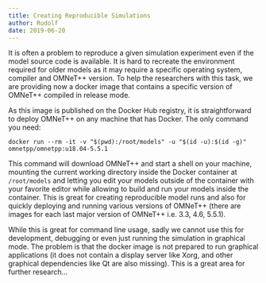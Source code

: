 ```yaml
---
title: Creating Reproducible Simulations
author: Rudolf
date: 2019-06-20
---
```


It is often a problem to reproduce a given simulation experiment even if the model source code is available. It is hard
to recreate the environment required for older models as it may require a specific operating system, compiler and OMNeT++ version.
To help the researchers with this task, we are providing now a docker image that contains a specific version of OMNeT++
compiled in release mode.

As this image is published on the Docker Hub registry, it is straightforward to deploy OMNeT++ on any machine that
has Docker. The only command you need:

    docker run --rm -it -v "$(pwd):/root/models" -u "$(id -u):$(id -g)" omnetpp/omnetpp:u18.04-5.5.1

This command will download OMNeT++ and start a shell on your machine, mounting the current working directory inside the
Docker container at `/root/models` and letting you edit your models outside of the container with your favorite editor
while allowing to build and run your models inside the container. This is great for creating reproducible model runs
and also for quickly deploying and running various versions of OMNeT++ (there are images for each last major version of
OMNeT++ i.e. 3.3, 4.6, 5.5.1).

While this is great for command line usage, sadly we cannot use this for development, debugging or even just running
the simulation in graphical mode. The problem is that the docker image is not prepared to run graphical applications
(it does not contain a display server like Xorg, and other graphical dependencies like Qt are also missing). This is a
great area for further research...
